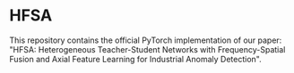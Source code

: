 # HFSA
This repository contains the official PyTorch implementation of our paper: "HFSA: Heterogeneous Teacher-Student Networks with Frequency-Spatial Fusion and Axial Feature Learning for Industrial Anomaly Detection".
